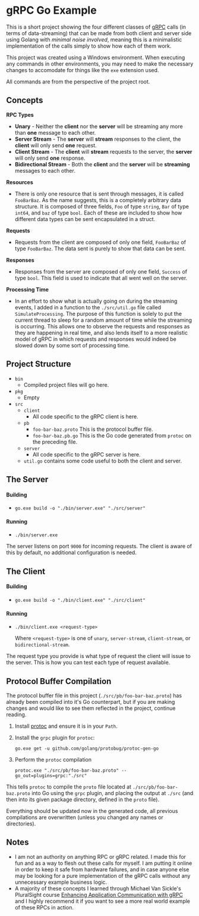 # gRPC Go Example

This is a short project showing the four different classes of [gRPC](https://grpc.io/) calls (in terms of data-streaming) that can be made from both client and server side using Golang with *minimal noise involved*, meaning this is a minimalistic implementation of the calls simply to show how each of them work.

This project was created using a Windows environment. When executing any commands in other environments, you may need to make the necessary changes to accomodate for things like the `exe` extension used.

All commands are from the perspective of the project root.

## Concepts

**RPC Types**
- **Unary** - Neither the **client** nor the **server** will be streaming any more than **one** message to each other.
- **Server Stream** - The **server** will **stream** responses to the client, the **client** will only send **one** request.
- **Client Stream** - The **client** will **stream** requests to the server, the **server** will only send **one** response.
- **Bidirectional Stream** - Both the **client** and the **server** will be **streaming** messages to each other.

**Resources**
- There is only one resource that is sent through messages, it is called `FooBarBaz`. As the name suggests, this is a completely arbitrary data structure. It is composed of three fields, `Foo` of type `string`, `Bar` of type `int64`, and `baz` of type `bool`. Each of these are included to show how different data types can be sent encapsulated in a struct.

**Requests**
- Requests from the client are composed of only one field, `FooBarBaz` of type `FooBarBaz`. The data sent is purely to show that data can be sent.

**Responses**
- Responses from the server are composed of only one field, `Success` of type `bool`. This field is used to indicate that all went well on the server.

**Processing Time**
- In an effort to show what is actually going on during the streaming events, I added in a function to the `./src/util.go` file called `SimulateProcessing`. The purpose of this function is solely to put the current thread to sleep for a random amount of time while the streaming is occurring. This allows one to observe the requests and responses as they are happening in real time, and also lends itself to a more realistic model of gRPC in which requests and responses would indeed be slowed down by some sort of processing time.

## Project Structure
- `bin`
    - Compiled project files will go here.
- `pkg`
    - Empty
- `src`
    - `client`
        - All code specific to the gRPC client is here.
    - `pb`
        - `foo-bar-baz.proto` This is the protocol buffer file.
        - `foo-bar-baz.pb.go` This is the Go code generated from `protoc` on the preceding file.
    - `server`
        - All code specific to the gRPC server is here.
    - `util.go` contains some code useful to both the client and server.

## The Server

#### Building
- `go.exe build -o "./bin/server.exe" "./src/server"`

#### Running
- `./bin/server.exe`

The server listens on port `9000` for incoming requests. The client is aware of this by default, no additional configuration is needed.


## The Client

#### Building
- `go.exe build -o "./bin/client.exe" "./src/client"`

#### Running
- `./bin/client.exe <request-type>`

    Where `<request-type>` is one of `unary`, `server-stream`, `client-stream`, or `bidirectional-stream`.

The request type you provide is what type of request the client will issue to the server. This is how you can test each type of request available.

## Protocol Buffer Compilation

The protocol buffer file in this project (`./src/pb/foo-bar-baz.proto`) has already been compiled into it's Go counterpart, but if you are making changes and would like to see them reflected in the project, continue reading.

1. Install [protoc](https://github.com/google/protobuf/releases) and ensure it is in your `Path`.

2. Install the `grpc` plugin for `protoc`:

    `go.exe get -u github.com/golang/protobug/protoc-gen-go`

3. Perform the `protoc` compilation

    `protoc.exe "./src/pb/foo-bar-baz.proto" --go_out=plugins=grpc:"./src"`

This tells `protoc` to compile the `proto` file located at `./src/pb/foo-bar-baz.proto` into Go using the `grpc` plugin, and placing the output at `./src` (and then into its given package directory, defined in the `proto` file).

Everything should be updated now in the generated code, all previous compilations are overwritten (unless you changed any names or directories).

## Notes
- I am not an authority on anything RPC or gRPC related. I made this for fun and as a way to flesh out these calls for myself. I am putting it online in order to keep it safe from hardware failures, and in case anyone else may be looking for a pure implementation of the gRPC calls without any unnecessary example business logic.
- A majority of these concepts I learned through Michael Van Sickle's PluralSight course [Enhancing Application Communication with gRPC](https://app.pluralsight.com/library/courses/grpc-enhancing-application-communication/table-of-contents) and I highly recommend it if you want to see a more real world example of these RPCs in action.
